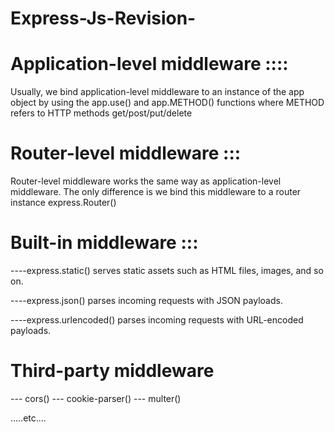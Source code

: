 # Express-Js-Revision-

# Application-level middleware ::::

Usually, we bind application-level middleware to an instance of the app object by using the app.use() and app.METHOD() functions where METHOD refers to HTTP methods get/post/put/delete

# Router-level middleware :::

Router-level middleware works the same way as application-level middleware. The only difference is we bind this middleware to a router instance express.Router()

# Built-in middleware :::

----express.static() serves static assets such as HTML files, images, and so on.

----express.json() parses incoming requests with JSON payloads.

----express.urlencoded() parses incoming requests with URL-encoded payloads.

# Third-party middleware

--- cors()
--- cookie-parser()
--- multer()

.....etc....
